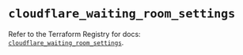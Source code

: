 # `cloudflare_waiting_room_settings`

Refer to the Terraform Registry for docs: [`cloudflare_waiting_room_settings`](https://registry.terraform.io/providers/cloudflare/cloudflare/5.7.1/docs/resources/waiting_room_settings).

